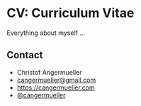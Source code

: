 # CV: Curriculum Vitae

Everything about myself ...

## Contact
* Christof Angermueller
* cangermueller@gmail.com
* https://cangermueller.com
* [@cangermueller](https://twitter.com/cangermueller)
